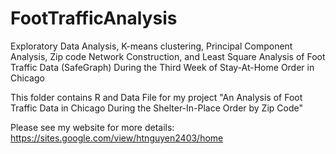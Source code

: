 # FootTrafficAnalysis
Exploratory Data Analysis, K-means clustering, Principal Component Analysis, Zip code Network Construction, and Least Square Analysis of Foot Traffic Data (SafeGraph) During the Third Week of Stay-At-Home Order in Chicago

This folder contains R and Data File for my project "An Analysis of Foot Traffic Data in Chicago During the Shelter-In-Place Order by Zip Code"

Please see my website for more details: https://sites.google.com/view/htnguyen2403/home

